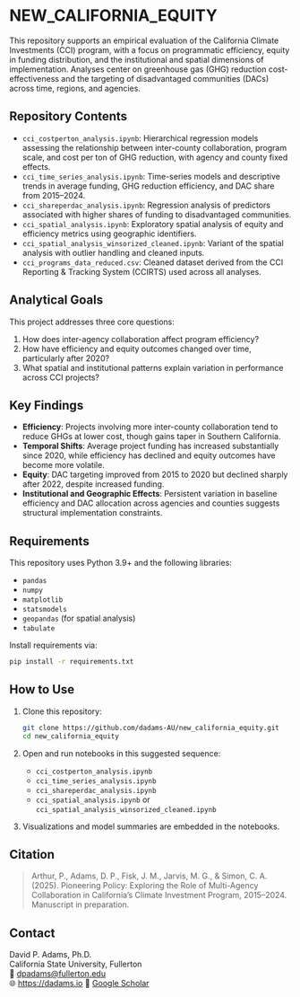 # NEW_CALIFORNIA_EQUITY

This repository supports an empirical evaluation of the California Climate Investments (CCI) program, with a focus on programmatic efficiency, equity in funding distribution, and the institutional and spatial dimensions of implementation. Analyses center on greenhouse gas (GHG) reduction cost-effectiveness and the targeting of disadvantaged communities (DACs) across time, regions, and agencies.

## Repository Contents

- `cci_costperton_analysis.ipynb`: Hierarchical regression models assessing the relationship between inter-county collaboration, program scale, and cost per ton of GHG reduction, with agency and county fixed effects.
- `cci_time_series_analysis.ipynb`: Time-series models and descriptive trends in average funding, GHG reduction efficiency, and DAC share from 2015–2024.
- `cci_shareperdac_analysis.ipynb`: Regression analysis of predictors associated with higher shares of funding to disadvantaged communities.
- `cci_spatial_analysis.ipynb`: Exploratory spatial analysis of equity and efficiency metrics using geographic identifiers.
- `cci_spatial_analysis_winsorized_cleaned.ipynb`: Variant of the spatial analysis with outlier handling and cleaned inputs.
- `cci_programs_data_reduced.csv`: Cleaned dataset derived from the CCI Reporting & Tracking System (CCIRTS) used across all analyses.

## Analytical Goals

This project addresses three core questions:
1. How does inter-agency collaboration affect program efficiency?
2. How have efficiency and equity outcomes changed over time, particularly after 2020?
3. What spatial and institutional patterns explain variation in performance across CCI projects?

## Key Findings

- **Efficiency**: Projects involving more inter-county collaboration tend to reduce GHGs at lower cost, though gains taper in Southern California.
- **Temporal Shifts**: Average project funding has increased substantially since 2020, while efficiency has declined and equity outcomes have become more volatile.
- **Equity**: DAC targeting improved from 2015 to 2020 but declined sharply after 2022, despite increased funding.
- **Institutional and Geographic Effects**: Persistent variation in baseline efficiency and DAC allocation across agencies and counties suggests structural implementation constraints.

## Requirements

This repository uses Python 3.9+ and the following libraries:

- `pandas`
- `numpy`
- `matplotlib`
- `statsmodels`
- `geopandas` (for spatial analysis)
- `tabulate`

Install requirements via:

```bash
pip install -r requirements.txt
```

## How to Use

1. Clone this repository:
   ```bash
   git clone https://github.com/dadams-AU/new_california_equity.git
   cd new_california_equity
   ```

2. Open and run notebooks in this suggested sequence:
   - `cci_costperton_analysis.ipynb`
   - `cci_time_series_analysis.ipynb`
   - `cci_shareperdac_analysis.ipynb`
   - `cci_spatial_analysis.ipynb` or `cci_spatial_analysis_winsorized_cleaned.ipynb`

3. Visualizations and model summaries are embedded in the notebooks.

## Citation

> Arthur, P., Adams, D. P., Fisk, J. M., Jarvis, M. G., & Simon, C. A. (2025). Pioneering Policy: Exploring the Role of Multi-Agency Collaboration in California’s Climate Investment Program, 2015–2024. Manuscript in preparation.

## Contact

David P. Adams, Ph.D.  
California State University, Fullerton  
📧 dpadams@fullerton.edu  
🌐 https://dadams.io
📄 [Google Scholar](https://scholar.google.com/citations?user=Pg3KXfkAAAAJ&hl=en)
